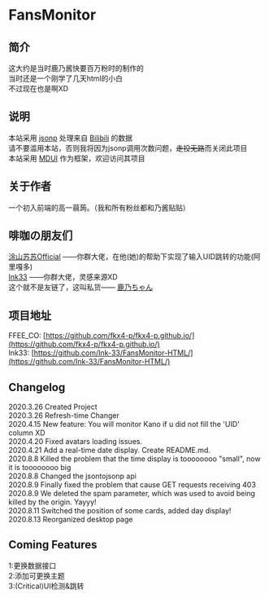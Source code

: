 # FansMonitor
## 简介
这大约是当时鹿乃酱快要百万粉时的制作的  
当时还是一个刚学了几天html的小白  
不过现在也是啊XD  
## 说明
本站采用 [jsonp](https://wild-bonus-e3a8.ao3ffee.workers.dev/) 处理来自 [Bilibili](https://www.bilibili.com/) 的数据  
请不要滥用本站，否则我将因为jsonp调用次数问题，~~走投无路~~而关闭此项目  
本站采用 [MDUI](https://www.mdui.org/) 作为框架，欢迎访问其项目  
## 关于作者
一个初入前端的高一蒻蒟。（我和所有粉丝都和乃酱贴贴）  
## 啡咖の朋友们
[涂山苏苏Official](https://github.com/TheresaQWQ) ——你群大佬，在他(她)的帮助下实现了输入UID跳转的功能(阿里嘎多)  
[Ink33](https://github.com/Ink-33) ——你群大佬，灵感来源XD  
这个就不是友链了，这叫私货—— [鹿乃ちゃん](https://space.bilibili.com/316381099)  
## 项目地址  
FFEE_CO: [https://github.com/fkx4-p/fkx4-p.github.io/](https://github.com/fkx4-p/fkx4-p.github.io/)  
Ink33: [https://github.com/Ink-33/FansMonitor-HTML/](https://github.com/Ink-33/FansMonitor-HTML/)
## Changelog
2020.3.26 Created Project  
2020.3.26 Refresh-time Changer  
2020.4.15 New feature: You will monitor Kano if u did not fill the 'UID' column XD  
2020.4.20 Fixed avatars loading issues.  
2020.4.21 Add a real-time date display. Create README.md.  
2020.8.8 Killed the problem that the time display is toooooooo "small", now it is toooooooo big  
2020.8.8 Changed the jsontojsonp api  
2020.8.9 Finally fixed the problem that cause GET requests receiving 403  
2020.8.9 We deleted the spam parameter, which was used to avoid being killed by the origin. Yayyy!  
2020.8.11 Switched the position of some cards, added day display!  
2020.8.13 Reorganized desktop page
## Coming Features
1:更换数据接口  
2:添加可更换主题  
3:(Critical)UI检测&跳转